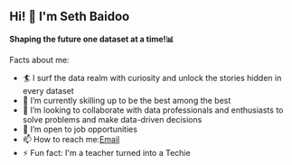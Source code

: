 ## Hi! 👋 I'm Seth Baidoo

**Shaping the future one dataset at a time!📊**

Facts about me:

- 🏄 I surf the data realm with curiosity and unlock the stories hidden in every dataset
- 🌱 I’m currently skilling up to be the best among the best
- 👯 I’m looking to collaborate with data professionals and enthusiasts to solve problems and make data-driven decisions
- 🤔 I’m open to job opportunities 
- 📫 How to reach me:[Email](seth.baidoo18@gmail.com)
- ⚡ Fun fact: I'm a teacher turned into a Techie
